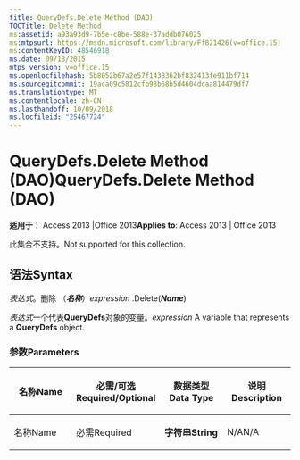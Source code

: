 ```yaml
---
title: QueryDefs.Delete Method (DAO)
TOCTitle: Delete Method
ms:assetid: a93a93d9-7b5e-c8be-588e-37addb076025
ms:mtpsurl: https://msdn.microsoft.com/library/Ff821426(v=office.15)
ms:contentKeyID: 48546918
ms.date: 09/18/2015
mtps_version: v=office.15
ms.openlocfilehash: 5b8052b67a2e57f1438362bf832413fe911bf714
ms.sourcegitcommit: 19aca09c5812cfb98b68b5d4604dcaa814479df7
ms.translationtype: MT
ms.contentlocale: zh-CN
ms.lasthandoff: 10/09/2018
ms.locfileid: "25467724"
---
```

# <a name="querydefsdelete-method-dao"></a><span data-ttu-id="dc401-102">QueryDefs.Delete Method (DAO)</span><span class="sxs-lookup"><span data-stu-id="dc401-102">QueryDefs.Delete Method (DAO)</span></span>


<span data-ttu-id="dc401-103">**适用于**： Access 2013 |Office 2013</span><span class="sxs-lookup"><span data-stu-id="dc401-103">**Applies to**: Access 2013 | Office 2013</span></span>

<span data-ttu-id="dc401-104">此集合不支持。</span><span class="sxs-lookup"><span data-stu-id="dc401-104">Not supported for this collection.</span></span>

## <a name="syntax"></a><span data-ttu-id="dc401-105">语法</span><span class="sxs-lookup"><span data-stu-id="dc401-105">Syntax</span></span>

<span data-ttu-id="dc401-106">*表达式*。删除 （***名称***）</span><span class="sxs-lookup"><span data-stu-id="dc401-106">*expression* .Delete(***Name***)</span></span>

<span data-ttu-id="dc401-107">*表达式*一个代表**QueryDefs**对象的变量。</span><span class="sxs-lookup"><span data-stu-id="dc401-107">*expression* A variable that represents a **QueryDefs** object.</span></span>

### <a name="parameters"></a><span data-ttu-id="dc401-108">参数</span><span class="sxs-lookup"><span data-stu-id="dc401-108">Parameters</span></span>

<table>
<colgroup>
<col style="width: 25%" />
<col style="width: 25%" />
<col style="width: 25%" />
<col style="width: 25%" />
</colgroup>
<thead>
<tr class="header">
<th><p><span data-ttu-id="dc401-109">名称</span><span class="sxs-lookup"><span data-stu-id="dc401-109">Name</span></span></p></th>
<th><p><span data-ttu-id="dc401-110">必需/可选</span><span class="sxs-lookup"><span data-stu-id="dc401-110">Required/Optional</span></span></p></th>
<th><p><span data-ttu-id="dc401-111">数据类型</span><span class="sxs-lookup"><span data-stu-id="dc401-111">Data Type</span></span></p></th>
<th><p><span data-ttu-id="dc401-112">说明</span><span class="sxs-lookup"><span data-stu-id="dc401-112">Description</span></span></p></th>
</tr>
</thead>
<tbody>
<tr class="odd">
<td><p><span data-ttu-id="dc401-113">名称</span><span class="sxs-lookup"><span data-stu-id="dc401-113">Name</span></span></p></td>
<td><p><span data-ttu-id="dc401-114">必需</span><span class="sxs-lookup"><span data-stu-id="dc401-114">Required</span></span></p></td>
<td><p><span data-ttu-id="dc401-115"><strong>字符串</strong></span><span class="sxs-lookup"><span data-stu-id="dc401-115"><strong>String</strong></span></span></p></td>
<td><p><span data-ttu-id="dc401-116">N/A</span><span class="sxs-lookup"><span data-stu-id="dc401-116">N/A</span></span></p></td>
</tr>
</tbody>
</table>

